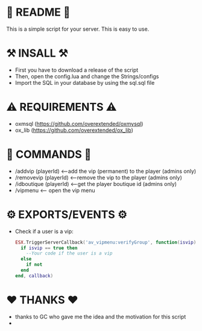 # 📜 README 📜
This is a simple script for your server. This is easy to use.

# ⚒️ INSALL ⚒️
- First you have to download a release of the script
- Then, open the config.lua and change the Strings/configs
- Import the SQL in your database by using the sql.sql file

# ⚠️ REQUIREMENTS ⚠️
- oxmsql (https://github.com/overextended/oxmysql)
- ox_lib (https://github.com/overextended/ox_lib)

# 🤖 COMMANDS 🤖
- /addvip (playerId) <--add the vip (permanent) to the player (admins only)
- /removevip (playerId) <--remove the vip to the player (admins only)
- /idboutique (playerId) <--get the player boutique id (admins only)
- /vipmenu <-- open the vip menu

# ⚙️ EXPORTS/EVENTS ⚙️
- Check if a user is a vip:
  ```lua
  ESX.TriggerServerCallback('av_vipmenu:verifyGroup', function(isvip)
    if isvip == true then
      --Your code if the user is a vip
    else
      if not
    end
  end, callback)
  ```

# ❤️ THANKS ❤️
- thanks to GC who gave me the idea and the motivation for this script
- 
